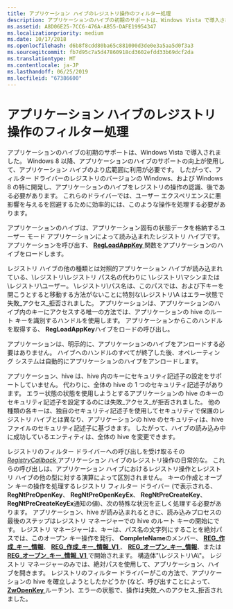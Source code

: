 ```yaml
---
title: アプリケーション ハイブのレジストリ操作のフィルター処理
description: アプリケーションのハイブの初期のサポートは、Windows Vista で導入されました。
ms.assetid: A8D06E25-7CC6-476A-AB55-DAFE19954347
ms.localizationpriority: medium
ms.date: 10/17/2018
ms.openlocfilehash: d6b8f8cdd80ba65c881000d3de0e3a5aa5d0f3a3
ms.sourcegitcommit: fb7d95c7a5d47860918cd3602efdd33b69dcf2da
ms.translationtype: MT
ms.contentlocale: ja-JP
ms.lasthandoff: 06/25/2019
ms.locfileid: "67386600"
---
```

# <a name="filtering-registry-operations-on-application-hives"></a>アプリケーション ハイブのレジストリ操作のフィルター処理


アプリケーションのハイブの初期のサポートは、Windows Vista で導入されました。 Windows 8 以降、アプリケーションのハイブのサポートの向上が使用して、アプリケーション ハイブのより広範囲に利用が必要です。 したがって、フィルター ドライバーのレジストリのバージョンの Windows、および Windows 8 の特に開発し、アプリケーションのハイブをレジストリの操作の認識、後である必要があります。 これらのドライバーでは、ユーザー エクスペリエンスに悪影響を与えるを回避するために効率的には、このような操作を処理する必要があります。

アプリケーションのハイブは、アプリケーション固有の状態データを格納するユーザー モード アプリケーションによって読み込まれたレジストリ ハイブです。 アプリケーションを呼び出す、 [ **RegLoadAppKey** ](https://docs.microsoft.com/windows/desktop/api/winreg/nf-winreg-regloadappkeya)関数をアプリケーションのハイブをロードします。

レジストリ ハイブの他の種類とは対照的アプリケーション ハイブが読み込まれている、\\レジストリ\\レジストリ パス名の代わりに \\レジストリ\\マシンまたは\\レジストリ\\ユーザー。 \\レジストリ\\パス名は、このパスでは、および下キーを開こうとすると移動する方法がないことに特別な\\レジストリ\\A はエラー状態で失敗\_アクセス\_拒否されました。 アプリケーションは、アプリケーションのハイブ内のキーにアクセスする唯一の方法では、アプリケーションの hive のルート キーを識別するハンドルを使用します。 アプリケーションからこのハンドルを取得する、 **RegLoadAppKey**ハイブをロードの呼び出し。

アプリケーションは、明示的に、アプリケーションのハイブをアンロードする必要はありません。 ハイブへのハンドルのすべてが終了した後、オペレーティング システムは自動的にアプリケーションのハイブをアンロードします。

アプリケーション、hive は、hive 内のキーにセキュリティ記述子の設定をサポートしていません。 代わりに、全体の hive の 1 つのセキュリティ記述子があります。 エラー状態の状態を使用しようとするアプリケーションの hive のキーのセキュリティ記述子を設定するのには失敗\_アクセス\_が拒否されました。 他の種類の各キーは、独自のセキュリティ記述子を使用してセキュリティで保護のレジストリ ハイブとは異なり、アプリケーションの hive のセキュリティは、hive ファイルのセキュリティ記述子に基づきます。 したがって、ハイブの読み込み中に成功しているエンティティは、全体の hive を変更できます。

レジストリのフィルター ドライバーへの呼び出しを受け取るその[ *RegistryCallback* ](https://docs.microsoft.com/windows-hardware/drivers/ddi/content/wdm/nc-wdm-ex_callback_function)アプリケーション ハイブのレジストリ操作の日常的な。 これらの呼び出しは、アプリケーション ハイブにおけるレジストリ操作とレジストリ ハイブの他の型に対する演算によって区別されません。 キーの作成とオープン キーの操作を処理するレジストリ フィルター ドライバー (で表示される、 **RegNtPreOpenKey**、 **RegNtPreOpenKeyEx**、 **RegNtPreCreateKey**、**RegNtPreCreateKeyEx**通知の値)、次の特殊な状況を正しく処理する必要があります。 アプリケーション、hive が読み込まれるときに、読み込みプロセスの最後のステップはレジストリ マネージャーでの hive のルート キーの開始にです。 レジストリ マネージャーは、キーは、パス名の文字列にすることを絶対パスでは、このオープン キー操作を発行、 **CompleteName**のメンバー、 [ **REG\_作成\_キー\_情報**](https://docs.microsoft.com/windows-hardware/drivers/ddi/content/wdm/ns-wdm-_reg_create_key_information)、 [ **REG\_作成\_キー\_情報\_V1** ](https://docs.microsoft.com/windows-hardware/drivers/ddi/content/wdm/ns-wdm-_reg_create_key_information_v1)、 [ **REG\_オープン\_キー\_情報**](https://msdn.microsoft.com/library/windows/hardware/ff560957)、または[ **REG\_オープン\_キー\_情報\_V1** ](https://msdn.microsoft.com/library/windows/hardware/ff560959)で開始されます。 構造体"\\レジストリ\\A\\"。 レジストリ マネージャーのみでは、絶対パスを使用して、アプリケーション、ハイブを開きます。 レジストリのフィルター ドライバーがこの方法で、アプリケーションの hive を確立しようとしたかどうか (など、呼び出すことによって、 [ **ZwOpenKey** ](https://docs.microsoft.com/windows-hardware/drivers/ddi/content/wdm/nf-wdm-zwopenkey)ルーチン)、エラーの状態で、操作は失敗\_へのアクセス\_拒否されました。

 

 





